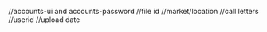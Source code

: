 //accounts-ui and accounts-password
//file id
//market/location
//call letters
//userid
//upload date